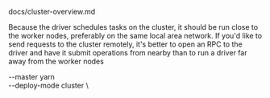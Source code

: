 
docs/cluster-overview.md

Because the driver schedules tasks on the cluster, it should be run close to the worker
nodes, preferably on the same local area network. If you'd like to send requests to the
cluster remotely, it's better to open an RPC to the driver and have it submit operations
from nearby than to run a driver far away from the worker nodes

--master yarn \
--deploy-mode cluster \